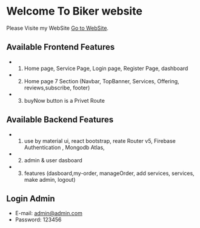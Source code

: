 # Welcome To Biker website

Please Visite my WebSite [Go to WebSite](https://baby-planet-b61e0.web.app/).

## Available Frontend Features

- 1. Home page, Service Page, Login page, Register Page, dashboard
- 2. Home page 7 Section (Navbar, TopBanner, Services, Offering, reviews,subscribe, footer)
- 3. buyNow button is a Privet Route

## Available Backend Features

- 1. use by material ui, react bootstrap, reate Router v5, Firebase Authentication , Mongodb Atlas,
- 2. admin & user dasboard
- 3. features (dasboard,my-order, manageOrder, add services, services, make admin, logout)

## Login Admin

- E-mail: admin@admin.com
- Password: 123456
